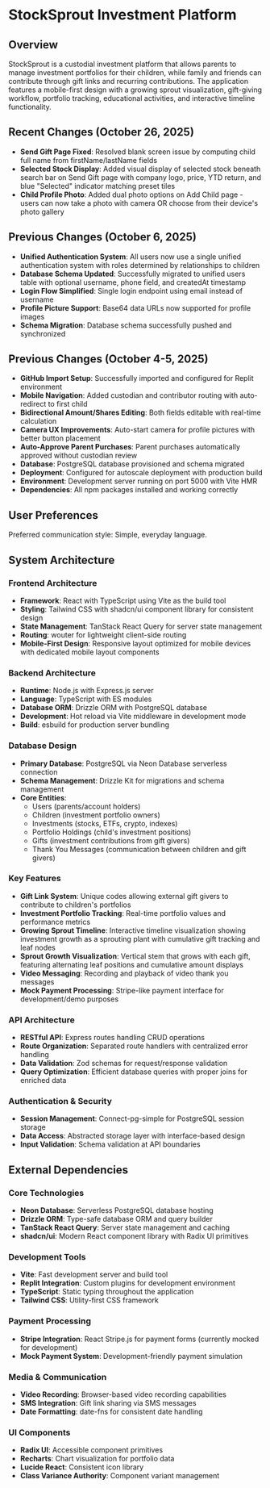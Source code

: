 # StockSprout Investment Platform

## Overview

StockSprout is a custodial investment platform that allows parents to manage investment portfolios for their children, while family and friends can contribute through gift links and recurring contributions. The application features a mobile-first design with a growing sprout visualization, gift-giving workflow, portfolio tracking, educational activities, and interactive timeline functionality.

## Recent Changes (October 26, 2025)

- **Send Gift Page Fixed**: Resolved blank screen issue by computing child full name from firstName/lastName fields
- **Selected Stock Display**: Added visual display of selected stock beneath search bar on Send Gift page with company logo, price, YTD return, and blue "Selected" indicator matching preset tiles
- **Child Profile Photo**: Added dual photo options on Add Child page - users can now take a photo with camera OR choose from their device's photo gallery

## Previous Changes (October 6, 2025)

- **Unified Authentication System**: All users now use a single unified authentication system with roles determined by relationships to children
- **Database Schema Updated**: Successfully migrated to unified users table with optional username, phone field, and createdAt timestamp
- **Login Flow Simplified**: Single login endpoint using email instead of username
- **Profile Picture Support**: Base64 data URLs now supported for profile images
- **Schema Migration**: Database schema successfully pushed and synchronized

## Previous Changes (October 4-5, 2025)

- **GitHub Import Setup**: Successfully imported and configured for Replit environment
- **Mobile Navigation**: Added custodian and contributor routing with auto-redirect to first child
- **Bidirectional Amount/Shares Editing**: Both fields editable with real-time calculation
- **Camera UX Improvements**: Auto-start camera for profile pictures with better button placement
- **Auto-Approve Parent Purchases**: Parent purchases automatically approved without custodian review
- **Database**: PostgreSQL database provisioned and schema migrated
- **Deployment**: Configured for autoscale deployment with production build
- **Environment**: Development server running on port 5000 with Vite HMR
- **Dependencies**: All npm packages installed and working correctly

## User Preferences

Preferred communication style: Simple, everyday language.

## System Architecture

### Frontend Architecture
- **Framework**: React with TypeScript using Vite as the build tool
- **Styling**: Tailwind CSS with shadcn/ui component library for consistent design
- **State Management**: TanStack React Query for server state management
- **Routing**: wouter for lightweight client-side routing
- **Mobile-First Design**: Responsive layout optimized for mobile devices with dedicated mobile layout components

### Backend Architecture
- **Runtime**: Node.js with Express.js server
- **Language**: TypeScript with ES modules
- **Database ORM**: Drizzle ORM with PostgreSQL database
- **Development**: Hot reload via Vite middleware in development mode
- **Build**: esbuild for production server bundling

### Database Design
- **Primary Database**: PostgreSQL via Neon Database serverless connection
- **Schema Management**: Drizzle Kit for migrations and schema management
- **Core Entities**:
  - Users (parents/account holders)
  - Children (investment portfolio owners)
  - Investments (stocks, ETFs, crypto, indexes)
  - Portfolio Holdings (child's investment positions)
  - Gifts (investment contributions from gift givers)
  - Thank You Messages (communication between children and gift givers)

### Key Features
- **Gift Link System**: Unique codes allowing external gift givers to contribute to children's portfolios
- **Investment Portfolio Tracking**: Real-time portfolio values and performance metrics
- **Growing Sprout Timeline**: Interactive timeline visualization showing investment growth as a sprouting plant with cumulative gift tracking and leaf nodes
- **Sprout Growth Visualization**: Vertical stem that grows with each gift, featuring alternating leaf positions and cumulative amount displays
- **Video Messaging**: Recording and playback of video thank you messages
- **Mock Payment Processing**: Stripe-like payment interface for development/demo purposes

### API Architecture
- **RESTful API**: Express routes handling CRUD operations
- **Route Organization**: Separated route handlers with centralized error handling
- **Data Validation**: Zod schemas for request/response validation
- **Query Optimization**: Efficient database queries with proper joins for enriched data

### Authentication & Security
- **Session Management**: Connect-pg-simple for PostgreSQL session storage
- **Data Access**: Abstracted storage layer with interface-based design
- **Input Validation**: Schema validation at API boundaries

## External Dependencies

### Core Technologies
- **Neon Database**: Serverless PostgreSQL database hosting
- **Drizzle ORM**: Type-safe database ORM and query builder
- **TanStack React Query**: Server state management and caching
- **shadcn/ui**: Modern React component library with Radix UI primitives

### Development Tools
- **Vite**: Fast development server and build tool
- **Replit Integration**: Custom plugins for development environment
- **TypeScript**: Static typing throughout the application
- **Tailwind CSS**: Utility-first CSS framework

### Payment Processing
- **Stripe Integration**: React Stripe.js for payment forms (currently mocked for development)
- **Mock Payment System**: Development-friendly payment simulation

### Media & Communication
- **Video Recording**: Browser-based video recording capabilities
- **SMS Integration**: Gift link sharing via SMS messages
- **Date Formatting**: date-fns for consistent date handling

### UI Components
- **Radix UI**: Accessible component primitives
- **Recharts**: Chart visualization for portfolio data
- **Lucide React**: Consistent icon library
- **Class Variance Authority**: Component variant management